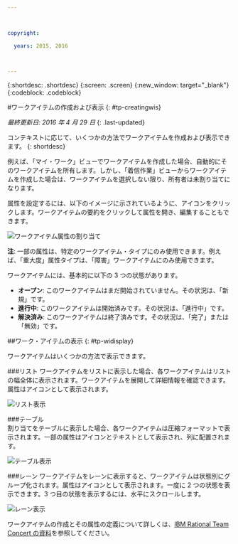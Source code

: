 ```yaml
---

 

copyright:

  years: 2015, 2016

 

---
```


{:shortdesc: .shortdesc}
{:screen: .screen}
{:new_window: target="_blank"}
{:codeblock: .codeblock}

#ワークアイテムの作成および表示 {: #tp-creatingwis}  

*最終更新日: 2016 年 4 月 29 日*
{: .last-updated}

コンテキストに応じて、いくつかの方法でワークアイテムを作成および表示できます。
{: shortdesc}

例えば、「マイ・ワーク」ビューでワークアイテムを作成した場合、自動的にそのワークアイテムを所有します。しかし、「着信作業」ビューからワークアイテムを作成した場合は、ワークアイテムを選択しない限り、所有者は未割り当てになります。

属性を設定するには、以下のイメージに示されているように、アイコンをクリックします。ワークアイテムの要約をクリックして属性を開き、編集することもできます。 

![ワークアイテム属性の割り当て](images/work_item_attributes.png)

**注**: 一部の属性は、特定のワークアイテム・タイプにのみ使用できます。例えば、「重大度」属性タイプは、「障害」ワークアイテムにのみ使用できます。

ワークアイテムには、基本的に以下の 3 つの状態があります。
- **オープン**: このワークアイテムはまだ開始されていません。その状況は、「新規」です。
- **進行中**: このワークアイテムは開始済みです。その状況は、「進行中」です。
- **解決済み**: このワークアイテムは終了済みです。その状況は、「完了」または「無効」です。

##ワーク・アイテムの表示 {: #tp-widisplay}  

ワークアイテムはいくつかの方法で表示できます。    

###リスト 
ワークアイテムをリストに表示した場合、各ワークアイテムはリストの幅全体に表示されます。ワークアイテムを展開して詳細情報を確認できます。属性はアイコンとして表示されます。

![リスト表示](images/list_view.png)

###テーブル  
割り当てをテーブルに表示した場合、各ワークアイテムは圧縮フォーマットで表示されます。一部の属性はアイコンとテキストとして表示され、列に配置されます。

![テーブル表示](images/table_view.png)

###レーン
ワークアイテムをレーンに表示すると、ワークアイテムは状態別にグループ化されます。属性はアイコンとして表示されます。一度に 2 つの状態を表示できます。3 つ目の状態を表示するには、水平にスクロールします。

![レーン表示](images/lane_view.png)

ワークアイテムの作成とその属性の定義について詳しくは、[IBM Rational Team Concert の資料](http://www.ibm.com/support/knowledgecenter/SSYMRC_6.0.1/com.ibm.team.workitem.doc/topics/t_creating_work_items_web.html)を参照してください。 
